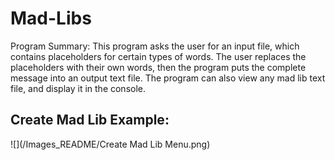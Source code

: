 # Mad-Libs

Program Summary:
This program asks the user for an input file, which contains
placeholders for certain types of words. The user replaces the
placeholders with their own words, then the program puts the
complete message into an output text file. The program can also
view any mad lib text file, and display it in the console.

## Create Mad Lib Example:
![](/Images_README/Create Mad Lib Menu.png)
